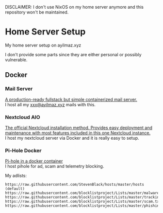 DISCLAIMER: I don't use NixOS on my home server anymore and this repository won't be maintained.

# Home Server Setup
My home server setup on ayilmaz.xyz

I don't provide some parts since they are either personal or possibly vulnerable.

## Docker
### Mail Server
[A production-ready fullstack but simple containerized mail server.](https://github.com/docker-mailserver/docker-mailserver) \
I host all my xxx@ayilmaz.xyz mails with this.
### Nextcloud AIO
[The official Nextcloud installation method. Provides easy deployment and maintenance with most features included in this one Nextcloud instance.](https://github.com/nextcloud/all-in-one) \
I host my nextcloud server via Docker and it is really easy to setup.
### Pi-Hole Docker
[Pi-hole in a docker container](https://github.com/pi-hole/docker-pi-hole) \
I host pihole for ad, scam and telemetry blocking.

My adlists:
```
https://raw.githubusercontent.com/StevenBlack/hosts/master/hosts (default)
https://raw.githubusercontent.com/blocklistproject/Lists/master/malware.txt
https://raw.githubusercontent.com/blocklistproject/Lists/master/tracking.txt
https://raw.githubusercontent.com/blocklistproject/Lists/master/scam.txt
https://raw.githubusercontent.com/blocklistproject/Lists/master/phishing.txt
```
